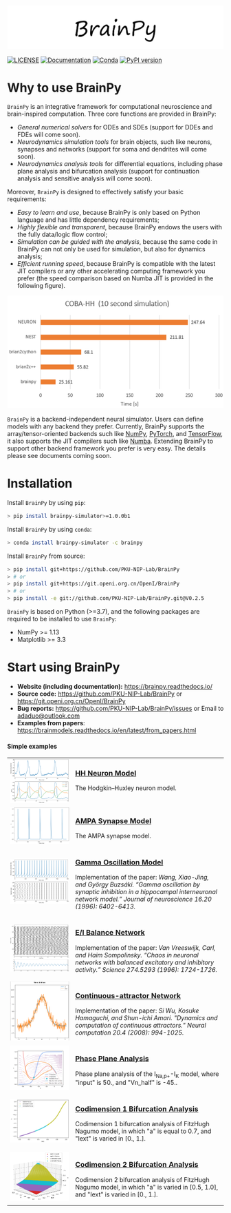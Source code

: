 
![Logo](docs/images/logo.png)

[![LICENSE](https://anaconda.org/brainpy/brainpy/badges/license.svg)](https://github.com/PKU-NIP-Lab/BrainPy)    [![Documentation](https://readthedocs.org/projects/brainpy/badge/?version=latest)](https://brainpy.readthedocs.io/en/latest/?badge=latest)     [![Conda](https://anaconda.org/brainpy/brainpy-simulator/badges/version.svg)](https://anaconda.org/brainpy/brainpy-simulator)  [![PyPI version](https://badge.fury.io/py/brainpy-simulator.svg)](https://badge.fury.io/py/brainpy-simulator)



# Why to use BrainPy

``BrainPy`` is an integrative framework for computational neuroscience and brain-inspired computation. Three core functions are provided in BrainPy:

- *General numerical solvers* for ODEs and SDEs (support for DDEs and FDEs will come soon).
- *Neurodynamics simulation tools* for brain objects, such like neurons, synapses and networks (support for soma and dendrites will come soon).
- *Neurodynamics analysis tools* for differential equations, including phase plane analysis and bifurcation analysis (support for continuation analysis and sensitive analysis will come soon).

Moreover, `BrainPy` is designed to effectively satisfy your basic requirements: 

- *Easy to learn and use*, because BrainPy is only based on Python language and has little dependency requirements; 
- *Highly flexible and transparent*, because BrainPy endows the users with the fully data/logic flow control; 
- *Simulation can be guided with the analysis*, because the same code in BrainPy can not only be used for simulation, but also for dynamics analysis; 
- *Efficient running speed*, because BrainPy is compatible with the latest JIT compilers or any other accelerating computing framework you prefer (the speed comparison based on Numba JIT is provided in the following figure).


![Speed Comparison](docs/images/speed.png)

`BrainPy` is a backend-independent neural simulator. Users can define models with any backend they prefer. Currently, BrainPy supports the array/tensor-oriented backends such like [NumPy](https://numpy.org/), [PyTorch](https://pytorch.org/), and [TensorFlow](https://www.tensorflow.org/), it also supports the JIT compilers such like [Numba](https://numba.pydata.org/). Extending BrainPy to support other backend framework you prefer is very easy. The details please see documents coming soon. 



# Installation

Install ``BrainPy`` by using ``pip``:

```bash
> pip install brainpy-simulator>=1.0.0b1
```

Install ``BrainPy`` by using ``conda``:

```bash
> conda install brainpy-simulator -c brainpy
```

Install ``BrainPy`` from source:

```bash
> pip install git+https://github.com/PKU-NIP-Lab/BrainPy
> # or
> pip install git+https://git.openi.org.cn/OpenI/BrainPy
> # or
> pip install -e git://github.com/PKU-NIP-Lab/BrainPy.git@V0.2.5
```

``BrainPy`` is based on Python (>=3.7), and the following packages are required to be installed to use ``BrainPy``:

- NumPy >= 1.13
- Matplotlib >= 3.3





# Start using BrainPy

- **Website (including documentation):** https://brainpy.readthedocs.io/
- **Source code:** https://github.com/PKU-NIP-Lab/BrainPy  or  https://git.openi.org.cn/OpenI/BrainPy
- **Bug reports:** https://github.com/PKU-NIP-Lab/BrainPy/issues  or  Email to adaduo@outlook.com
- **Examples from papers**: https://brainmodels.readthedocs.io/en/latest/from_papers.html

#### **Simple examples**

<table border="0">
    <tr>
        <td border="0" width="30%">
            <a href="https://github.com/PKU-NIP-Lab/BrainModels/blob/main/brainmodels/tensor_backend/neurons/HodgkinHuxley_model.py">
            <img src="docs/images/HH_neuron.png">
            </a>
        </td>
        <td border="0" valign="top">
            <h3><a href="https://github.com/PKU-NIP-Lab/BrainModels/blob/main/brainmodels/tensor_backend/neurons/HodgkinHuxley_model.py">HH Neuron Model</a></h3>
            <p>The Hodgkin–Huxley neuron model.</p>
        </td>
    </tr>
    <tr>
        <td border="0" width="30%">
            <a href="https://github.com/PKU-NIP-Lab/BrainModels/blob/main/brainmodels/tensor_backend/synapses/AMPA_synapse.py">
            <img src="docs/images/AMPA_model.png">
            </a>
        </td>
        <td border="0" valign="top">
            <h3><a href="https://github.com/PKU-NIP-Lab/BrainModels/blob/main/brainmodels/tensor_backend/synapses/AMPA_synapse.py">AMPA Synapse Model</a></h3>
            <p>The AMPA synapse model.</p>
        </td>
    </tr>
    <tr>
        <td border="0" width="30%">
            <a href="https://brainmodels.readthedocs.io/en/latest/from_papers/Wang_1996_gamma_oscillation.html">
            <img src="docs/images/gamma_oscillation.png">
            </a>
        </td>
        <td border="0" valign="top">
            <h3><a href="https://brainmodels.readthedocs.io/en/latest/from_papers/Wang_1996_gamma_oscillation.html">Gamma Oscillation Model</a></h3>
            <p>Implementation of the paper: <i> Wang, Xiao-Jing, and György Buzsáki. “Gamma oscillation by
                  synaptic inhibition in a hippocampal interneuronal network
                  model.” Journal of neuroscience 16.20 (1996): 6402-6413. </i>
            </p>
        </td>
    </tr>
    <tr>
        <td border="0" width="30%">
            <a href="https://brainmodels.readthedocs.io/en/latest/from_papers/Vreeswijk_1996_EI_net.html">
            <img src="docs/images/EI_balance_net.png">
            </a>
        </td>
        <td border="0" valign="top">
            <h3><a href="https://brainmodels.readthedocs.io/en/latest/from_papers/Vreeswijk_1996_EI_net.html">E/I Balance Network</a></h3>
        <p>Implementation of the paper: <i>Van Vreeswijk, Carl, and Haim Sompolinsky. 
        “Chaos in neuronal networks with balanced excitatory and inhibitory activity.” 
        Science 274.5293 (1996): 1724-1726.</i></p>        
	</td>
    </tr>
    <tr>
        <td border="0" width="30%">
            <a href="https://brainmodels.readthedocs.io/en/latest/from_papers/Wu_2008_CANN.html">
            <img src="docs/images/CANN1d.png">
            </a>
        </td>
        <td border="0" valign="top">
            <h3><a href="https://brainmodels.readthedocs.io/en/latest/from_papers/Wu_2008_CANN.html">Continuous-attractor Network</a></h3>
            <p>Implementation of the paper: <i> Si Wu, Kosuke Hamaguchi, and Shun-ichi Amari. "Dynamics and
                    computation of continuous attractors." Neural
                    computation 20.4 (2008): 994-1025. </i>
            </p>
        </td>
    </tr>
    <tr>
        <td border="0" width="30%">
            <a href="https://brainmodels.readthedocs.io/en/latest/tutorials/dynamics_analysis/NaK_model_analysis.html">
            <img src="docs/images/phase_plane_analysis1.png">
            </a>
        </td>
        <td border="0" valign="top">
            <h3><a href="https://brainmodels.readthedocs.io/en/latest/tutorials/dynamics_analysis/NaK_model_analysis.html">Phase Plane Analysis</a></h3>
            <p>Phase plane analysis of the I<sub>Na,p+</sub>-I<sub>K</sub> model, where
            "input" is 50., and "Vn_half" is -45..</p>
        </td>
    </tr>
    <tr>
        <td border="0" width="30%">
            <a href="https://brainmodels.readthedocs.io/en/latest/tutorials/dynamics_analysis/FitzHugh_Nagumo_analysis.html">
            <img src="docs/images/FitzHugh_Nagumo_codimension1.png">
            </a>
        </td>
        <td border="0" valign="top">
            <h3><a href="https://brainmodels.readthedocs.io/en/latest/tutorials/dynamics_analysis/FitzHugh_Nagumo_analysis.html">
                Codimension 1 Bifurcation Analysis</a></h3>
            <p>Codimension 1 bifurcation analysis of FitzHugh Nagumo model, in which
                "a" is equal to 0.7, and "Iext" is varied in [0., 1.].</p>
        </td>
    </tr>
    <tr>
        <td border="0" width="30%">
            <a href="https://brainmodels.readthedocs.io/en/latest/tutorials/dynamics_analysis/FitzHugh_Nagumo_analysis.html#Codimension-2-bifurcation-analysis">
            <img src="docs/images/FitzHugh_Nagumo_codimension2.png">
            </a>
        </td>
        <td border="0" valign="top">
            <h3><a href="https://brainmodels.readthedocs.io/en/latest/tutorials/dynamics_analysis/FitzHugh_Nagumo_analysis.html#Codimension-2-bifurcation-analysis">
                Codimension 2 Bifurcation Analysis</a></h3>
            <p>Codimension 2 bifurcation analysis of FitzHugh Nagumo model, in which "a"
               is varied in [0.5, 1.0], and "Iext" is varied in [0., 1.].</p>
        </td>
    </tr>
</table>



